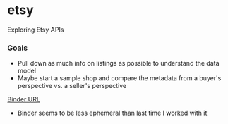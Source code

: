 # etsy
Exploring Etsy APIs

### Goals
+ Pull down as much info on listings as possible to understand the data model
+ Maybe start a sample shop and compare the metadata from a buyer's perspective vs. a seller's perspective

[Binder URL](https://mybinder.org/v2/gh/patrick-still/etsy/HEAD)
+ Binder seems to be less ephemeral than last time I worked with it
